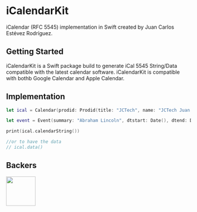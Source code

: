 # iCalendarKit

iCalendar (RFC 5545) implementation in Swift created by Juan Carlos Estévez Rodríguez.

## Getting Started

iCalendarKit is a Swift package build to generate iCal 5545 String/Data compatible with the latest calendar software. iCalendarKit is compatible with bothb Google Calendar and Apple Calendar.

## Implementation

```swift
let ical = Calendar(prodid: Prodid(title: "JCTech", name: "JCTech Juan Carlos", code: "ES-MX"))

let event = Event(summary: "Abraham Lincoln", dtstart: Date(), dtend: Date(), dtstamp: Date())

print(ical.calendarString())

//or to have the data
// ical.data()
```

## Backers

<a
    href="https://github.com/JCTec">
    <img src="https://avatars0.githubusercontent.com/u/25288448?s=460&u=92477e7e8b7cae52c7ae2e075c19d615c606586e&v=4" width=80px>
</a>
